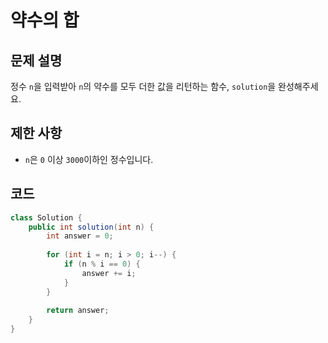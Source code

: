 # 약수의 합

## 문제 설명
정수 `n`을 입력받아 `n`의 약수를 모두 더한 값을 리턴하는 함수, `solution`을 완성해주세요.

## 제한 사항
- `n`은 `0` 이상 `3000`이하인 정수입니다.

## 코드
```java
class Solution {
    public int solution(int n) {
        int answer = 0;
        
        for (int i = n; i > 0; i--) {
            if (n % i == 0) {
                answer += i;
            }
        }
        
        return answer;
    }
}
```